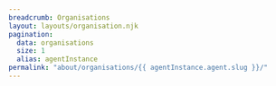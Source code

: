 ```yaml
---
breadcrumb: Organisations
layout: layouts/organisation.njk
pagination:
  data: organisations
  size: 1
  alias: agentInstance
permalink: "about/organisations/{{ agentInstance.agent.slug }}/"
---
```

